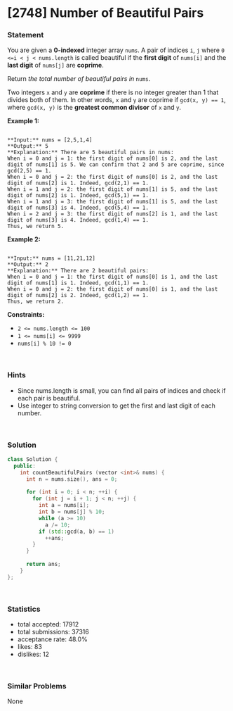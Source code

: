 # [2748] Number of Beautiful Pairs



### Statement

You are given a **0-indexed** integer array `nums`. A pair of indices `i`, `j` where `0 <=i < j < nums.length` is called beautiful if the **first digit** of `nums[i]` and the **last digit** of `nums[j]` are **coprime**.

Return *the total number of beautiful pairs in* `nums`.

Two integers `x` and `y` are **coprime** if there is no integer greater than 1 that divides both of them. In other words, `x` and `y` are coprime if `gcd(x, y) == 1`, where `gcd(x, y)` is the **greatest common divisor** of `x` and `y`.


**Example 1:**

```

**Input:** nums = [2,5,1,4]
**Output:** 5
**Explanation:** There are 5 beautiful pairs in nums:
When i = 0 and j = 1: the first digit of nums[0] is 2, and the last digit of nums[1] is 5. We can confirm that 2 and 5 are coprime, since gcd(2,5) == 1.
When i = 0 and j = 2: the first digit of nums[0] is 2, and the last digit of nums[2] is 1. Indeed, gcd(2,1) == 1.
When i = 1 and j = 2: the first digit of nums[1] is 5, and the last digit of nums[2] is 1. Indeed, gcd(5,1) == 1.
When i = 1 and j = 3: the first digit of nums[1] is 5, and the last digit of nums[3] is 4. Indeed, gcd(5,4) == 1.
When i = 2 and j = 3: the first digit of nums[2] is 1, and the last digit of nums[3] is 4. Indeed, gcd(1,4) == 1.
Thus, we return 5.

```

**Example 2:**

```

**Input:** nums = [11,21,12]
**Output:** 2
**Explanation:** There are 2 beautiful pairs:
When i = 0 and j = 1: the first digit of nums[0] is 1, and the last digit of nums[1] is 1. Indeed, gcd(1,1) == 1.
When i = 0 and j = 2: the first digit of nums[0] is 1, and the last digit of nums[2] is 2. Indeed, gcd(1,2) == 1.
Thus, we return 2.

```

**Constraints:**
* `2 <= nums.length <= 100`
* `1 <= nums[i] <= 9999`
* `nums[i] % 10 != 0`


<br />

### Hints

- Since nums.length is small, you can find all pairs of indices and check if each pair is beautiful.
- Use integer to string conversion to get the first and last digit of each number.

<br />

### Solution

```cpp
class Solution {
  public:
    int countBeautifulPairs (vector <int>& nums) {
      int n = nums.size(), ans = 0;
      
      for (int i = 0; i < n; ++i) {
        for (int j = i + 1; j < n; ++j) {
          int a = nums[i];
          int b = nums[j] % 10;
          while (a >= 10)
            a /= 10;
          if (std::gcd(a, b) == 1)
            ++ans;
        }
      }
      
      return ans;
    }
};
```

<br />

### Statistics

- total accepted: 17912
- total submissions: 37316
- acceptance rate: 48.0%
- likes: 83
- dislikes: 12

<br />

### Similar Problems

None
